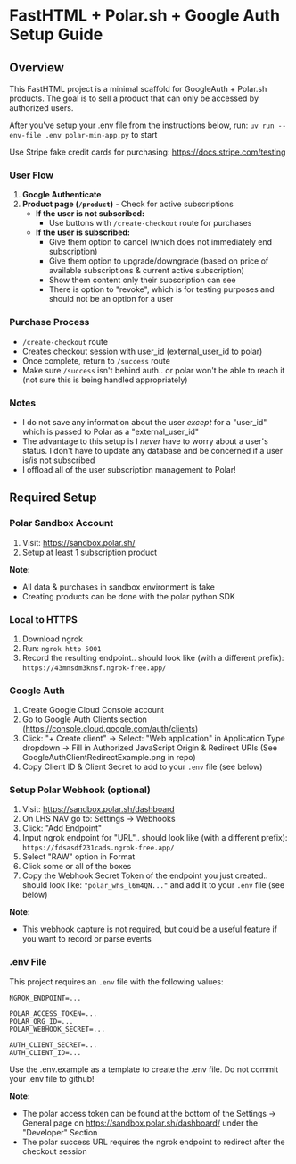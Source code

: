 # FastHTML + Polar.sh + Google Auth Setup Guide

## Overview

This FastHTML project is a minimal scaffold for GoogleAuth + Polar.sh products. The goal is to sell a product that can only be accessed by authorized users.

After you've setup your .env file from the instructions below, run: `uv run --env-file .env polar-min-app.py` to start

Use Stripe fake credit cards for purchasing: https://docs.stripe.com/testing

### User Flow

1. **Google Authenticate**
2. **Product page (`/product`)** - Check for active subscriptions
   - **If the user is not subscribed:**
     - Use buttons with `/create-checkout` route for purchases
   - **If the user is subscribed:**
     - Give them option to cancel (which does not immediately end subscription)
     - Give them option to upgrade/downgrade (based on price of available subscriptions & current active subscription)
     - Show them content only their subscription can see
     - There is option to "revoke", which is for testing purposes and should not be an option for a user

### Purchase Process

- `/create-checkout` route
- Creates checkout session with user_id (external_user_id to polar)
- Once complete, return to `/success` route
- Make sure `/success` isn't behind auth.. or polar won't be able to reach it (not sure this is being handled appropriately)


### Notes

- I do not save any information about the user *except* for a "user_id" which is passed to Polar as a "external_user_id"
- The advantage to this setup is I *never* have to worry about a user's status. I don't have to update any database and be concerned if a user is/is not subscribed
- I offload all of the user subscription management to Polar!

## Required Setup

### Polar Sandbox Account

1. Visit: https://sandbox.polar.sh/
2. Setup at least 1 subscription product

**Note:**
- All data & purchases in sandbox environment is fake
- Creating products can be done with the polar python SDK

### Local to HTTPS

1. Download ngrok
2. Run: `ngrok http 5001`
3. Record the resulting endpoint.. should look like (with a different prefix): `https://43mnsdm3knsf.ngrok-free.app/`

### Google Auth

1. Create Google Cloud Console account
2. Go to Google Auth Clients section (https://console.cloud.google.com/auth/clients)
3. Click: "+ Create client" → Select: "Web application" in Application Type dropdown → Fill in Authorized JavaScript Origin & Redirect URIs (See GoogleAuthClientRedirectExample.png in repo)
4. Copy Client ID & Client Secret to add to your `.env` file (see below)

### Setup Polar Webhook (optional)

1. Visit: https://sandbox.polar.sh/dashboard
2. On LHS NAV go to: Settings → Webhooks
3. Click: "Add Endpoint"
4. Input ngrok endpoint for "URL".. should look like (with a different prefix): `https://fdsasdf231cads.ngrok-free.app/`
5. Select "RAW" option in Format
6. Click some or all of the boxes
7. Copy the Webhook Secret Token of the endpoint you just created.. should look like: `"polar_whs_l6m4QN..."` and add it to your `.env` file (see below)

**Note:**
- This webhook capture is not required, but could be a useful feature if you want to record or parse events

### .env File

This project requires an `.env` file with the following values:

```env
NGROK_ENDPOINT=...

POLAR_ACCESS_TOKEN=...
POLAR_ORG_ID=...
POLAR_WEBHOOK_SECRET=...

AUTH_CLIENT_SECRET=...
AUTH_CLIENT_ID=...
```
Use the .env.example as a template to create the .env file. Do not commit your .env file to github!


**Note:**
- The polar access token can be found at the bottom of the Settings → General page on https://sandbox.polar.sh/dashboard/ under the "Developer" Section
- The polar success URL requires the ngrok endpoint to redirect after the checkout session